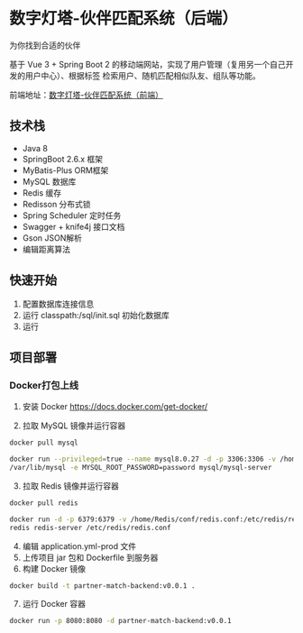 # 数字灯塔-伙伴匹配系统（后端）

为你找到合适的伙伴

基于 Vue 3 + Spring Boot 2 的移动端网站，实现了用户管理（复用另一个自己开发的用户中心）、根据标签
检索用户、随机匹配相似队友、组队等功能。

前端地址：[数字灯塔-伙伴匹配系统（前端）](https://github.com/null920/partner-match-frontend)

## 技术栈

* Java 8
* SpringBoot 2.6.x 框架
* MyBatis-Plus ORM框架
* MySQL 数据库
* Redis 缓存
* Redisson 分布式锁
* Spring Scheduler 定时任务
* Swagger + knife4j 接口文档
* Gson JSON解析
* 编辑距离算法

## 快速开始

1. 配置数据库连接信息
2. 运行 classpath:/sql/init.sql 初始化数据库
3. 运行

## 项目部署

### Docker打包上线

1. 安装 Docker https://docs.docker.com/get-docker/

2. 拉取 MySQL 镜像并运行容器

```bash
docker pull mysql
```

```bash
docker run --privileged=true --name mysql8.0.27 -d -p 3306:3306 -v /home/MySQL/conf:/etc/mysql/ -v /home/MySQL/data:
/var/lib/mysql -e MYSQL_ROOT_PASSWORD=password mysql/mysql-server
```

3. 拉取 Redis 镜像并运行容器

```bash
docker pull redis
```

```bash
docker run -d -p 6379:6379 -v /home/Redis/conf/redis.conf:/etc/redis/redis.conf -v /home/Redis/data:/data --name
redis redis-server /etc/redis/redis.conf
```

4. 编辑 application.yml-prod 文件
5. 上传项目 jar 包和 Dockerfile 到服务器
6. 构建 Docker 镜像

```bash
docker build -t partner-match-backend:v0.0.1 .
```

7. 运行 Docker 容器

```bash
docker run -p 8080:8080 -d partner-match-backend:v0.0.1
```
